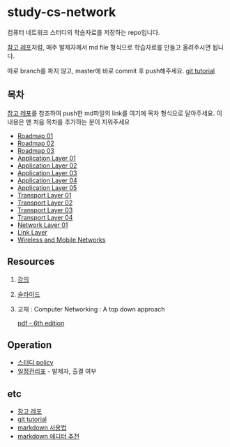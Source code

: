 # study-cs-network

컴퓨터 네트워크 스터디의 학습자료를 저장하는 repo입니다.

[참고 레포](https://github.com/Yooii-Studios/Clean-Code)처럼, 매주 발제자께서 md file 형식으로 학습자료를 만들고 올려주시면 됩니다.

따로 branch를 파지 않고, master에 바로 commit 후 push해주세요. [git tutorial](https://backlog.com/git-tutorial/kr/intro/intro1_1.html)



## 목차

[참고 레포](https://github.com/Yooii-Studios/Clean-Code)를 참조하여 push한 md파일의 link를 여기에 목차 형식으로 달아주세요. 이 내용은 맨 처음 목차를 추가하는 분이 지워주세요

- [Roadmap 01](./Chapter1/1-1_Roadmap_01.md)
- [Roadmap 02](./Chapter1/1-1_Roadmap_02.md)
- [Roadmap 03](./Chapter1/1-1_Roadmap_03.md)
- [Application Layer 01](./Chapter2/2-1_Application_Layer_01.md)
- [Application Layer 02](./Chapter2/2-1_Application_Layer_02.md)
- [Application Layer 03](./Chapter2/2-1_Application_Layer_03.md)
- [Application Layer 04](./Chapter2/2-1_Application_Layer_04.md)
- [Application Layer 05](./Chapter2/2-1_Application_Layer_05.md)
- [Transport Layer 01](./Chapter3/3-1_Transport_Layer_01.md)
- [Transport Layer 02](./Chapter3/3-1_Transport_Layer_02.md)
- [Transport Layer 03](./Chapter3/3-1_Transport_Layer_03.md)
- [Transport Layer 04](./Chapter3/3-1_Transport_Layer_04.md)
- [Network Layer 01](./Chapter4/4-1_Network_Layer_01.md)
- [Link Layer](./Chapter5/5-1_Link_Layer.md)
- [Wireless and Mobile Networks](./Chapter6/6-1_Wireless_and_Mobile_Networks.md)



## Resources

1. [강의](http://www.kocw.net/home/cview.do?mty=p&kemId=1046412)

2. [슬라이드](http://www-net.cs.umass.edu/kurose-ross-ppt-6e/)

3. 교재 : Computer Networking : A top down approach

    [pdf - 6th edition](https://eclass.teicrete.gr/modules/document/file.php/TP326/%CE%98%CE%B5%CF%89%CF%81%CE%AF%CE%B1%20(Lectures)/Computer_Networking_A_Top-Down_Approach.pdf)



## Operation

- [스터디 policy](https://docs.google.com/document/d/1dndHFO7cEGfFdhhHovLJYXQWi9qIgEYrWa7FduIEpF4/edit)
- [일정관리표](https://docs.google.com/spreadsheets/d/1pTcqvTUW-JDPCo6HB6HO1lxCK9obLYUJWXK7HovGyQY/edit#gid=0) - 발제자, 출결 여부



## etc

- [참고 레포](https://github.com/Yooii-Studios/Clean-Code)
- [git tutorial](https://backlog.com/git-tutorial/kr/intro/intro1_1.html)
- [markdown 사용법](https://gist.github.com/ihoneymon/652be052a0727ad59601)
- [markdown 에디터 추천](https://futurecreator.github.io/2018/07/20/what-are-the-best-markdown-editor/)

